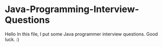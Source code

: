 # Java-Programming-Interview-Questions
Hello
In this file, I put some Java programmer interview questions.
Good luck. :)
